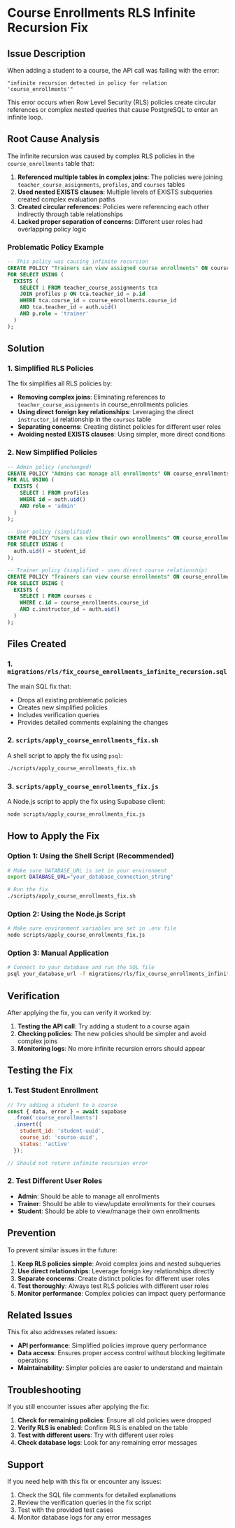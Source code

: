 # Course Enrollments RLS Infinite Recursion Fix

## Issue Description

When adding a student to a course, the API call was failing with the error:

```
"infinite recursion detected in policy for relation 'course_enrollments'"
```

This error occurs when Row Level Security (RLS) policies create circular references or complex nested queries that cause PostgreSQL to enter an infinite loop.

## Root Cause Analysis

The infinite recursion was caused by complex RLS policies in the `course_enrollments` table that:

1. **Referenced multiple tables in complex joins**: The policies were joining `teacher_course_assignments`, `profiles`, and `courses` tables
2. **Used nested EXISTS clauses**: Multiple levels of EXISTS subqueries created complex evaluation paths
3. **Created circular references**: Policies were referencing each other indirectly through table relationships
4. **Lacked proper separation of concerns**: Different user roles had overlapping policy logic

### Problematic Policy Example

```sql
-- This policy was causing infinite recursion
CREATE POLICY "Trainers can view assigned course enrollments" ON course_enrollments
FOR SELECT USING (
  EXISTS (
    SELECT 1 FROM teacher_course_assignments tca
    JOIN profiles p ON tca.teacher_id = p.id
    WHERE tca.course_id = course_enrollments.course_id
    AND tca.teacher_id = auth.uid()
    AND p.role = 'trainer'
  )
);
```

## Solution

### 1. Simplified RLS Policies

The fix simplifies all RLS policies by:

- **Removing complex joins**: Eliminating references to `teacher_course_assignments` in course_enrollments policies
- **Using direct foreign key relationships**: Leveraging the direct `instructor_id` relationship in the `courses` table
- **Separating concerns**: Creating distinct policies for different user roles
- **Avoiding nested EXISTS clauses**: Using simpler, more direct conditions

### 2. New Simplified Policies

```sql
-- Admin policy (unchanged)
CREATE POLICY "Admins can manage all enrollments" ON course_enrollments
FOR ALL USING (
  EXISTS (
    SELECT 1 FROM profiles 
    WHERE id = auth.uid() 
    AND role = 'admin'
  )
);

-- User policy (simplified)
CREATE POLICY "Users can view their own enrollments" ON course_enrollments
FOR SELECT USING (
  auth.uid() = student_id
);

-- Trainer policy (simplified - uses direct course relationship)
CREATE POLICY "Trainers can view course enrollments" ON course_enrollments
FOR SELECT USING (
  EXISTS (
    SELECT 1 FROM courses c
    WHERE c.id = course_enrollments.course_id
    AND c.instructor_id = auth.uid()
  )
);
```

## Files Created

### 1. `migrations/rls/fix_course_enrollments_infinite_recursion.sql`
The main SQL fix that:
- Drops all existing problematic policies
- Creates new simplified policies
- Includes verification queries
- Provides detailed comments explaining the changes

### 2. `scripts/apply_course_enrollments_fix.sh`
A shell script to apply the fix using `psql`:
```bash
./scripts/apply_course_enrollments_fix.sh
```

### 3. `scripts/apply_course_enrollments_fix.js`
A Node.js script to apply the fix using Supabase client:
```bash
node scripts/apply_course_enrollments_fix.js
```

## How to Apply the Fix

### Option 1: Using the Shell Script (Recommended)
```bash
# Make sure DATABASE_URL is set in your environment
export DATABASE_URL="your_database_connection_string"

# Run the fix
./scripts/apply_course_enrollments_fix.sh
```

### Option 2: Using the Node.js Script
```bash
# Make sure environment variables are set in .env file
node scripts/apply_course_enrollments_fix.js
```

### Option 3: Manual Application
```bash
# Connect to your database and run the SQL file
psql your_database_url -f migrations/rls/fix_course_enrollments_infinite_recursion.sql
```

## Verification

After applying the fix, you can verify it worked by:

1. **Testing the API call**: Try adding a student to a course again
2. **Checking policies**: The new policies should be simpler and avoid complex joins
3. **Monitoring logs**: No more infinite recursion errors should appear

## Testing the Fix

### 1. Test Student Enrollment
```javascript
// Try adding a student to a course
const { data, error } = await supabase
  .from('course_enrollments')
  .insert({
    student_id: 'student-uuid',
    course_id: 'course-uuid',
    status: 'active'
  });

// Should not return infinite recursion error
```

### 2. Test Different User Roles
- **Admin**: Should be able to manage all enrollments
- **Trainer**: Should be able to view/update enrollments for their courses
- **Student**: Should be able to view/manage their own enrollments

## Prevention

To prevent similar issues in the future:

1. **Keep RLS policies simple**: Avoid complex joins and nested subqueries
2. **Use direct relationships**: Leverage foreign key relationships directly
3. **Separate concerns**: Create distinct policies for different user roles
4. **Test thoroughly**: Always test RLS policies with different user roles
5. **Monitor performance**: Complex policies can impact query performance

## Related Issues

This fix also addresses related issues:

- **API performance**: Simplified policies improve query performance
- **Data access**: Ensures proper access control without blocking legitimate operations
- **Maintainability**: Simpler policies are easier to understand and maintain

## Troubleshooting

If you still encounter issues after applying the fix:

1. **Check for remaining policies**: Ensure all old policies were dropped
2. **Verify RLS is enabled**: Confirm RLS is enabled on the table
3. **Test with different users**: Try with different user roles
4. **Check database logs**: Look for any remaining error messages

## Support

If you need help with this fix or encounter any issues:

1. Check the SQL file comments for detailed explanations
2. Review the verification queries in the fix script
3. Test with the provided test cases
4. Monitor database logs for any error messages 